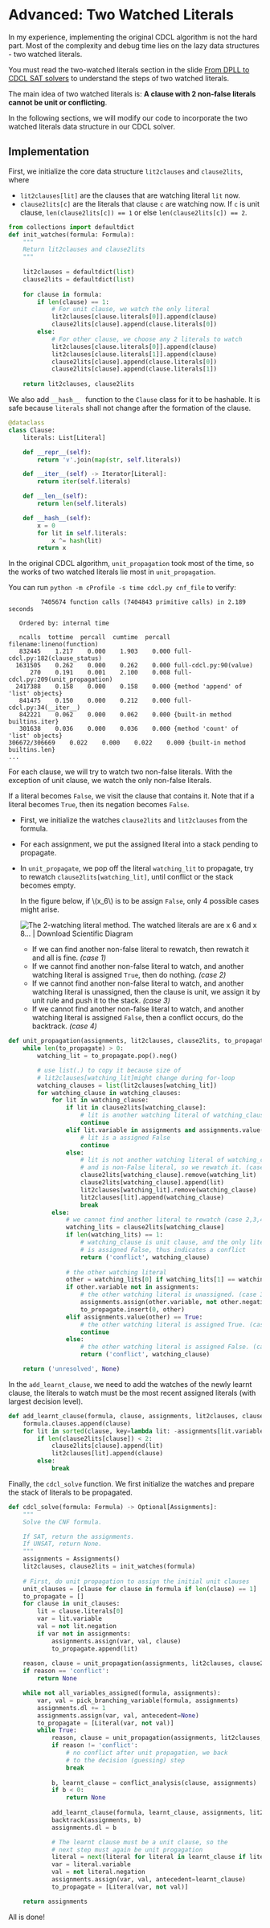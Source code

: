 # Advanced: Two Watched Literals

In my experience, implementing the original CDCL algorithm is not the hard part. Most of the complexity and debug time lies on the lazy data structures - two watched literals.

You must read the two-watched literals section in the slide [From DPLL to CDCL SAT solvers](https://www.cs.upc.edu/~oliveras/LAI/cdcl.pdf) to understand the steps of two watched literals.

The main idea of two watched literals is: **A clause with 2 non-false literals cannot be unit or conflicting**.

In the following sections, we will modify our code to incorporate the two watched literals data structure in our CDCL solver.

## Implementation

First, we initialize the core data structure `lit2clauses` and `clause2lits`, where

- `lit2clauses[lit]` are the clauses that are watching literal `lit` now.
- `clause2lits[c]` are the literals that clause `c` are watching now. If `c` is unit clause, `len(clause2lits[c]) == 1` or else `len(clause2lits[c]) == 2`.

```python
from collections import defaultdict
def init_watches(formula: Formula):
    """
    Return lit2clauses and clause2lits
    """
    
    lit2clauses = defaultdict(list)
    clause2lits = defaultdict(list)
    
    for clause in formula:
        if len(clause) == 1:
            # For unit clause, we watch the only literal
            lit2clauses[clause.literals[0]].append(clause)
            clause2lits[clause].append(clause.literals[0])
        else:
            # For other clause, we choose any 2 literals to watch
            lit2clauses[clause.literals[0]].append(clause)
            lit2clauses[clause.literals[1]].append(clause)
            clause2lits[clause].append(clause.literals[0])
            clause2lits[clause].append(clause.literals[1])
            
    return lit2clauses, clause2lits
```

We also add `__hash__ ` function to the `Clause` class for it to be hashable. It is safe because `literals` shall not change after the formation of the clause.

```python
@dataclass
class Clause:
    literals: List[Literal]

    def __repr__(self):
        return '∨'.join(map(str, self.literals))

    def __iter__(self) -> Iterator[Literal]:
        return iter(self.literals)

    def __len__(self):
        return len(self.literals)

    def __hash__(self):
        x = 0 
        for lit in self.literals:
            x ^= hash(lit)
        return x
```

In the original CDCL algorithm, `unit_propagation` took most of the time, so the works of two watched literals lie most in `unit_propagation`.

You can run `python -m cProfile -s time cdcl.py cnf_file` to verify:

```
         7405674 function calls (7404843 primitive calls) in 2.189 seconds

   Ordered by: internal time

   ncalls  tottime  percall  cumtime  percall filename:lineno(function)
   832445    1.217    0.000    1.903    0.000 full-cdcl.py:182(clause_status)
  1631505    0.262    0.000    0.262    0.000 full-cdcl.py:90(value)
      270    0.191    0.001    2.100    0.008 full-cdcl.py:209(unit_propagation)
  2417388    0.158    0.000    0.158    0.000 {method 'append' of 'list' objects}
   841475    0.150    0.000    0.212    0.000 full-cdcl.py:34(__iter__)
   842221    0.062    0.000    0.062    0.000 {built-in method builtins.iter}
   301638    0.036    0.000    0.036    0.000 {method 'count' of 'list' objects}
306672/306669    0.022    0.000    0.022    0.000 {built-in method builtins.len}
...
```

For each clause, we will try to watch two non-false literals. With the exception of unit clause, we watch the only non-false literals.

If a literal becomes `False`, we visit the clause that contains it. Note that if a literal becomes `True`, then its negation becomes `False`.

- First, we initialize the watches `clause2lits` and `lit2clauses` from the formula. 

- For each assignment, we put the assigned literal into a stack pending to propagate.

- In `unit_propagate`, we pop off the literal `watching_lit` to propagate, try to rewatch `clause2lits[watching_lit]`, until conflict or the stack becomes empty.
  
  In the figure below, if \\(x_6\\) is to be assign `False`, only 4 possible cases might arise.
  
  ![The 2-watching literal method. The watched literals are are x 6 and x 8...  | Download Scientific Diagram](./images/The-2-watching-literal-method-The-watched-literals-are-are-x-6-and-x-8-Variable-x-6.png)
  
  - If we can find another non-false literal to rewatch, then rewatch it and all is fine. *(case 1)*
  - If we cannot find another non-false literal to watch, and another watching literal is assigned `True`, then do nothing. *(case 2)*
  - If we cannot find another non-false literal to watch, and another watching literal is unassigned, then the clause is unit, we assign it by unit rule and push it to the stack. *(case 3)*
  - If we cannot find another non-false literal to watch, and another watching literal is assigned `False`, then a conflict occurs, do the backtrack. *(case 4)*

```python
def unit_propagation(assignments, lit2clauses, clause2lits, to_propagate: List[Literal]) -> Tuple[str, Optional[Clause]]:
    while len(to_propagate) > 0:
        watching_lit = to_propagate.pop().neg()

        # use list(.) to copy it because size of 
        # lit2clauses[watching_lit]might change during for-loop
        watching_clauses = list(lit2clauses[watching_lit])
        for watching_clause in watching_clauses:
            for lit in watching_clause:
                if lit in clause2lits[watching_clause]:
                    # lit is another watching literal of watching_clause
                    continue
                elif lit.variable in assignments and assignments.value(lit) == False:
                    # lit is a assigned False
                    continue
                else:
                    # lit is not another watching literal of watching_clause
                    # and is non-False literal, so we rewatch it. (case 1)
                    clause2lits[watching_clause].remove(watching_lit)
                    clause2lits[watching_clause].append(lit)
                    lit2clauses[watching_lit].remove(watching_clause)
                    lit2clauses[lit].append(watching_clause)
                    break
            else:
                # we cannot find another literal to rewatch (case 2,3,4)
                watching_lits = clause2lits[watching_clause]
                if len(watching_lits) == 1:
                    # watching_clause is unit clause, and the only literal
                    # is assigned False, thus indicates a conflict
                    return ('conflict', watching_clause)
               	
                # the other watching literal
                other = watching_lits[0] if watching_lits[1] == watching_lit else watching_lits[1]
                if other.variable not in assignments:
                    # the other watching literal is unassigned. (case 3)
                    assignments.assign(other.variable, not other.negation, watching_clause)
                    to_propagate.insert(0, other)
                elif assignments.value(other) == True:
                    # the other watching literal is assigned True. (case 2)
                    continue
                else:
                    # the other watching literal is assigned False. (case 4)
                    return ('conflict', watching_clause)

    return ('unresolved', None)
```

In the `add_learnt_clause`, we need to add the watches of the newly learnt clause, the literals to watch must be the most recent assigned literals (with largest decision level).

```python
def add_learnt_clause(formula, clause, assignments, lit2clauses, clause2lits):
    formula.clauses.append(clause)
    for lit in sorted(clause, key=lambda lit: -assignments[lit.variable].dl):
        if len(clause2lits[clause]) < 2:
            clause2lits[clause].append(lit)
            lit2clauses[lit].append(clause)
        else:
            break
```

Finally, the `cdcl_solve` function. We first initialize the watches and prepare the stack of literals to be propagated.

```python
def cdcl_solve(formula: Formula) -> Optional[Assignments]:
    """
    Solve the CNF formula.

    If SAT, return the assignments.
    If UNSAT, return None.
    """
    assignments = Assignments()
    lit2clauses, clause2lits = init_watches(formula)
    
    # First, do unit propagation to assign the initial unit clauses 
    unit_clauses = [clause for clause in formula if len(clause) == 1]
    to_propagate = []
    for clause in unit_clauses:
        lit = clause.literals[0]
        var = lit.variable
        val = not lit.negation
        if var not in assignments:
            assignments.assign(var, val, clause)
            to_propagate.append(lit)
    
    reason, clause = unit_propagation(assignments, lit2clauses, clause2lits, to_propagate)
    if reason == 'conflict':
        return None

    while not all_variables_assigned(formula, assignments):
        var, val = pick_branching_variable(formula, assignments)
        assignments.dl += 1
        assignments.assign(var, val, antecedent=None)
        to_propagate = [Literal(var, not val)]
        while True:
            reason, clause = unit_propagation(assignments, lit2clauses, clause2lits, to_propagate)
            if reason != 'conflict':
                # no conflict after unit propagation, we back
                # to the decision (guessing) step
                break
                
            b, learnt_clause = conflict_analysis(clause, assignments)
            if b < 0:
                return None
            
            add_learnt_clause(formula, learnt_clause, assignments, lit2clauses, clause2lits)
            backtrack(assignments, b)
            assignments.dl = b

            # The learnt clause must be a unit clause, so the
            # next step must again be unit progagation
            literal = next(literal for literal in learnt_clause if literal.variable not in assignments)
            var = literal.variable
            val = not literal.negation
            assignments.assign(var, val, antecedent=learnt_clause)
            to_propagate = [Literal(var, not val)]

    return assignments
```

All is done!
